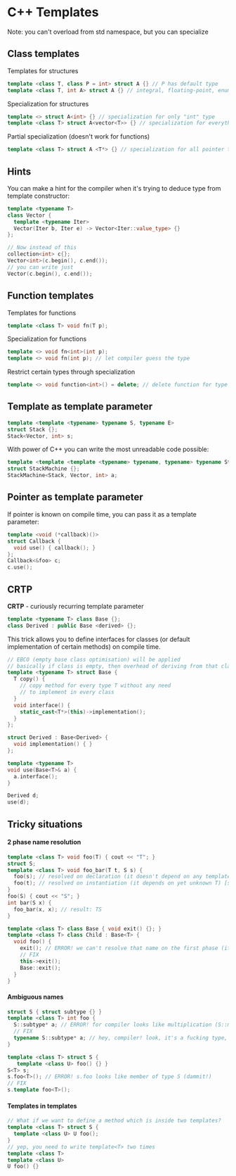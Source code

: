 # C++ Templates

Note: you can't overload from std namespace, but you can specialize

## Class templates

Templates for structures
```c++
template <class T, class P = int> struct A {} // P has default type
template <class T, int A> struct A {} // integral, floating-point, enum types also work
```

Specialization for structures
```c++
template <> struct A<int> {} // specialization for only "int" type
template <class T> struct A<vector<T>> {} // specialization for everything that looks like "vector<T>"
```

Partial specialization (doesn't work for functions)
```c++
template <class T> struct A <T*> {} // specialization for all pointer types
```

## Hints

You can make a hint for the compiler when it's trying to deduce type from template constructor:
```c++
template <typename T>
class Vector {
  template <typename Iter>
  Vector(Iter b, Iter e) -> Vector<Iter::value_type> {}
};

// Now instead of this
collection<int> c{};
Vector<int>(c.begin(), c.end());
// you can write just
Vector(c.begin(), c.end());
```

## Function templates

Templates for functions
```c++
template <class T> void fn(T p);
```

Specialization for functions
```c++
template <> void fn<int>(int p);
template <> void fn(int p); // let compiler guess the type
```

Restrict certain types through specialization
```c++
template <> void function<int>() = delete; // delete function for type int
```

## Template as template parameter

```c++
template <template <typename> typename S, typename E>
struct Stack {};
Stack<Vector, int> s;
```

With power of C++ you can write the most unreadable code possible:
```c++
template <template <template <typename> typename, typename> typename Stack, template <typename> typename S, typename E>
struct StackMachine {};
StackMachine<Stack, Vector, int> a;
```

## Pointer as template parameter
If pointer is known on compile time, you can pass it as a template parameter:
```c++
template <void (*callback)()>
struct Callback {
  void use() { callback(); }
};
Callback<&foo> c;
c.use();
```

## CRTP
**CRTP** - curiously recurring template parameter

```c++
template <typename T> class Base {};
class Derived : public Base <derived> {};
```

This trick allows you to define interfaces for classes (or default implementation of certain methods)
on compile time.

```c++
// EBCO (empty base class optimisation) will be applied
// basically if class is empty, then overhead of deriving from that class will be zero
template <typename T> struct Base {
  T copy() {
    // copy method for every type T without any need
    // to implement in every class
  }
  void interface() {
    static_cast<T*>(this)->implementation();
  }
};

struct Derived : Base<Derived> {
  void implementation() { }
};

template <typename T>
void use(Base<T>& a) {
  a.interface();
}

Derived d;
use(d);
```

## Tricky situations

#### 2 phase name resolution
```c++
template <class T> void foo(T) { cout << "T"; }
struct S;
template <class T> void foo_bar(T t, S s) {
  foo(s); // resolved on declaration (it doesn't depend on any template param) [first phase]
  foo(t); // resolved on instantiation (it depends on yet unknown T) [second phase]
}
foo(S) { cout << "S"; }
int bar(S x) {
  foo_bar(x, x); // result: TS
}
```

```c++
template <class T> class Base { void exit() {}; }
template <class T> class Child : Base<T> {
  void foo() {
    exit(); // ERROR! we can't resolve that name on the first phase (it doesn't depend on anything)
    // FIX
    this->exit();
    Base::exit();
  }
}
```

#### Ambiguous names
```c++
struct S { struct subtype {} }
template <class T> int foo {
  S::subtype* a; // ERROR! for compiler looks like multiplication (S::member * a);
  // FIX
  typename S::subtype* a; // hey, compiler! look, it's a fucking type, not a member of a struct
}

template <class T> struct S {
   template <class U> foo() {} }
S<T> s;
s.foo<T>(); // ERROR! s.foo looks like member of type S (dammit!)
// FIX
s.template foo<T>();
```

#### Templates in templates
```c++
// What if we want to define a method which is inside two templates?
template <class T> struct S {
  template <class U> U foo();
}
// yep, you need to write template<T> two times
template <class T>
template <class U>
U foo() {}
```


